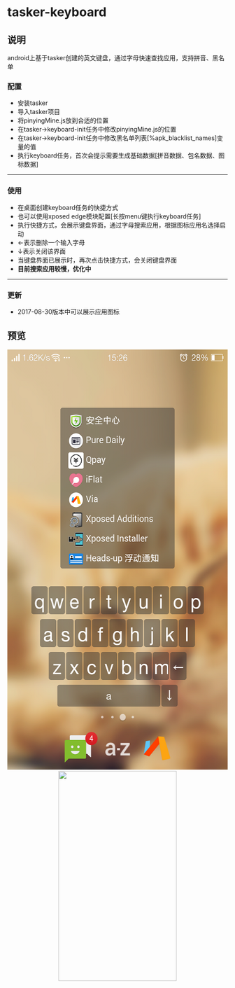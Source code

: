 # tasker-keyboard



## 说明
android上基于tasker创建的英文键盘，通过字母快速查找应用，支持拼音、黑名单
### 配置
* 安装tasker
* 导入tasker项目
* 将pinyingMine.js放到合适的位置
* 在tasker->keyboard-init任务中修改pinyingMine.js的位置
* 在tasker->keyboard-init任务中修改黑名单列表[%apk_blacklist_names]变量的值
* 执行keyboard任务，首次会提示需要生成基础数据[拼音数据、包名数据、图标数据]

---
### 使用
* 在桌面创建keyboard任务的快捷方式
* 也可以使用xposed edge模块配置[长按menu键执行keyboard任务]
* 执行快捷方式，会展示键盘界面，通过字母搜索应用，根据图标应用名选择启动
* ←表示删除一个输入字母
* ↓表示关闭该界面
* 当键盘界面已展示时，再次点击快捷方式，会关闭键盘界面
* **目前搜索应用较慢，优化中**

---
### 更新
* 2017-08-30版本中可以展示应用图标


## 预览
<div align=center><img height="960" width="540" src="https://github.com/bjc5233/tasker-keyboard/raw/master/resources/demo2.png"/></div>
<div align=center><img height="480" width="270" src="https://github.com/bjc5233/tasker-keyboard/raw/master/resources/demo2.gif"/></div>
